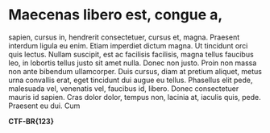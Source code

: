 # Maecenas libero est, congue a,

sapien, cursus in, hendrerit consectetuer, cursus et, magna. Praesent interdum ligula eu enim. Etiam imperdiet dictum magna. Ut tincidunt orci quis lectus. Nullam suscipit, est ac facilisis facilisis, magna tellus faucibus leo, in lobortis tellus justo sit amet nulla. Donec non justo. Proin non massa non ante bibendum ullamcorper. Duis cursus, diam at pretium aliquet, metus urna convallis erat, eget tincidunt dui augue eu tellus. Phasellus elit pede, malesuada vel, venenatis vel, faucibus id, libero. Donec consectetuer mauris id sapien. Cras dolor dolor, tempus non, lacinia at, iaculis quis, pede. Praesent eu dui. Cum

**CTF-BR{123}**
